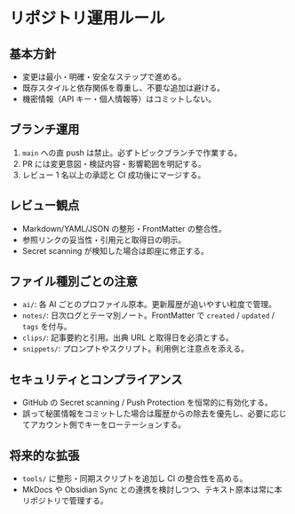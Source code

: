 # リポジトリ運用ルール

## 基本方針

- 変更は最小・明確・安全なステップで進める。
- 既存スタイルと依存関係を尊重し、不要な追加は避ける。
- 機密情報（API キー・個人情報等）はコミットしない。

## ブランチ運用

1. `main` への直 push は禁止。必ずトピックブランチで作業する。
2. PR には変更意図・検証内容・影響範囲を明記する。
3. レビュー 1 名以上の承認と CI 成功後にマージする。

## レビュー観点

- Markdown/YAML/JSON の整形・FrontMatter の整合性。
- 参照リンクの妥当性・引用元と取得日の明示。
- Secret scanning が検知した場合は即座に修正する。

## ファイル種別ごとの注意

- `ai/`: 各 AI ごとのプロファイル原本。更新履歴が追いやすい粒度で管理。
- `notes/`: 日次ログとテーマ別ノート。FrontMatter で `created` / `updated` / `tags` を付与。
- `clips/`: 記事要約と引用。出典 URL と取得日を必須とする。
- `snippets/`: プロンプトやスクリプト。利用例と注意点を添える。

## セキュリティとコンプライアンス

- GitHub の Secret scanning / Push Protection を恒常的に有効化する。
- 誤って秘匿情報をコミットした場合は履歴からの除去を優先し、必要に応じてアカウント側でキーをローテーションする。

## 将来的な拡張

- `tools/` に整形・同期スクリプトを追加し CI の整合性を高める。
- MkDocs や Obsidian Sync との連携を検討しつつ、テキスト原本は常に本リポジトリで管理する。
